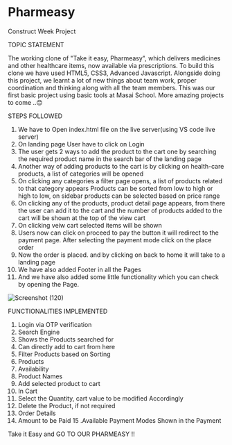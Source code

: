 # Pharmeasy
Construct Week Project

TOPIC STATEMENT

The working clone of "Take it easy, Pharmeasy", which delivers medicines and other healthcare items, now available via prescriptions. To build this clone we have used HTML5, CSS3, Advanced Javascript. Alongside doing this project, we learnt a lot of new things about team work, proper coordination and thinking along with all the team members. This was our first basic project using basic tools at Masai School. More amazing projects to come ..😊

STEPS FOLLOWED

1. We have to Open index.html file on the live server(using VS code live server)
2. On landing page User have to click on Login
3. The user gets 2 ways to add the product to the cart one by searching the required product name in the search bar of the landing page
4. Another way of adding products to the cart is by clicking on health-care products, a list of categories will be opened
5. On clicking any categories a filter page opens, a list of products related to that category appears
Products can be sorted from low to high or high to low, on sidebar products can be selected based on price range
6. On clicking any of the products, product detail page appears, from there the user can add it to the cart and the number of products added to the cart will be shown at the top of the view cart
7. On clicking veiw cart selected items will be shown
8. Users now can click on proceed to pay the button it will redirect to the payment page. After selecting the payment mode click on the place order
9. Now the order is placed. and by clicking on back to home it will take to a landing page
10. We have also added Footer in all the Pages
11. And we have also added some little functionality which you can check by opening the Page.

![Screenshot (120)](https://user-images.githubusercontent.com/99666763/171472121-3730903b-84c4-4ae6-971b-d1683b09952b.png)

FUNCTIONALITIES IMPLEMENTED
1. Login via OTP verification
2. Search Engine
3. Shows the Products searched for
4. Can directly add to cart from here
5. Filter Products based on Sorting
6. Products
7. Availability
8. Product Names
9. Add selected product to cart
10. In Cart
11. Select the Quantity, cart value to be modified Accordingly
12. Delete the Product, if not required
13. Order Details
14. Amount to be Paid
15 .Available Payment Modes Shown in the Payment

Take it Easy and GO TO OUR PHARMEASY !!
